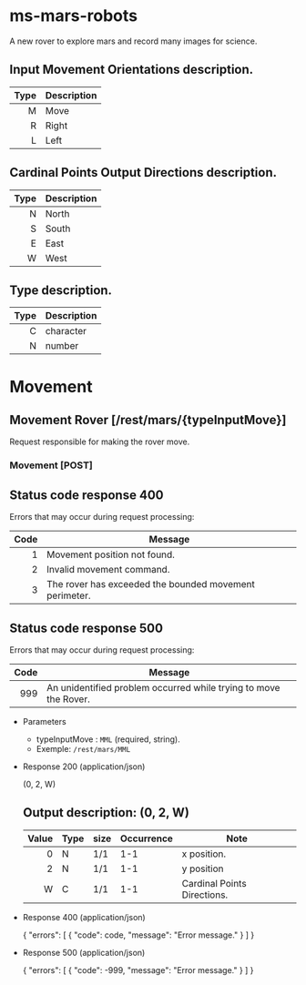 # ms-mars-robots
A new rover to explore mars and record many images for science.

## Input Movement Orientations description.

Type | Description
--:  | ----
 M   | Move
 R   | Right
 L   | Left
 
## Cardinal Points Output Directions description.

Type | Description
--:  | ----
 N   | North
 S   | South
 E   | East
 W   | West
 
 ## Type description.

Type | Description
--:  | ----
 C   | character
 N   | number
 
# Movement

## Movement Rover [/rest/mars/{typeInputMove}]
Request responsible for making the rover move.

### Movement [POST]

## Status code response 400
  Errors that may occur during request processing:

  Code | Message
  --:  | ----
  1    | Movement position not found.
  2    | Invalid movement command.
  3    | The rover has exceeded the bounded movement perimeter.
  
  ## Status code response 500
  Errors that may occur during request processing:
  
  Code | Message
  --:  | ----
  999  | An unidentified problem occurred while trying to move the Rover.
  
  
+ Parameters
  + typeInputMove : `MML` (required, string).
  + Exemple: `/rest/mars/MML`
  
+ Response 200 (application/json)

  (0, 2, W)
  
  ## Output description: (0, 2, W)

  Value | Type | size  | Occurrence |  Note
  --:   | ---- |   --  |    --      |  --
  0     |  N   |  1/1  |    1-1     |  x position.
  2     |  N   |  1/1  |    1-1     |  y position
  W     |  C   |  1/1  |    1-1     |  Cardinal Points Directions.

+ Response 400 (application/json)

  {
      "errors": [
          {
              "code": code,
              "message": "Error message."
          }
      ]
  }

+ Response 500 (application/json)

  {
      "errors": [
          {
              "code": -999,
              "message": "Error message."
          }
      ]
  }
